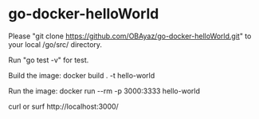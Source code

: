 # go-docker-helloWorld

Please "git clone https://github.com/OBAyaz/go-docker-helloWorld.git" to your local /go/src/ directory.

Run "go test -v" for test.

Build the image:  docker build . -t hello-world

Run the image:    docker run --rm -p 3000:3333 hello-world

curl or surf http://localhost:3000/
